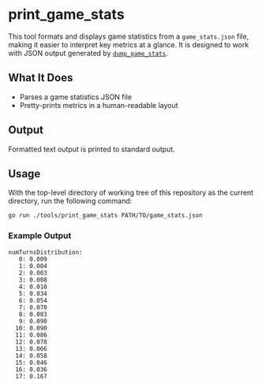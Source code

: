 # print_game_stats

This tool formats and displays game statistics from a `game_stats.json` file, making it easier to interpret key metrics at a glance.
It is designed to work with JSON output generated by [`dump_game_stats`](../dump_game_stats/).

## What It Does

- Parses a game statistics JSON file
- Pretty-prints metrics in a human-readable layout

## Output

Formatted text output is printed to standard output.

## Usage

With the top-level directory of working tree of this repository as the current directory, run the following command:

```sh
go run ./tools/print_game_stats PATH/TO/game_stats.json
```

### Example Output

```plain
numTurnsDistribution:
   0: 0.009
   1: 0.004
   2: 0.003
   3: 0.008
   4: 0.018
   5: 0.034
   6: 0.054
   7: 0.070
   8: 0.083
   9: 0.090
  10: 0.090
  11: 0.086
  12: 0.078
  13: 0.066
  14: 0.058
  15: 0.046
  16: 0.036
  17: 0.167

```
